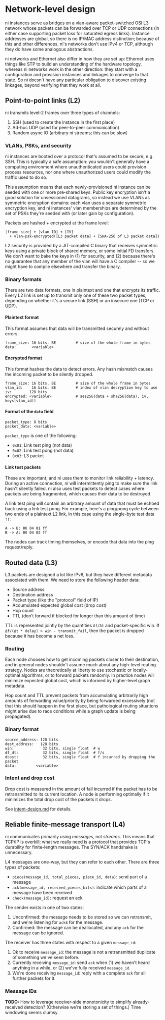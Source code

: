 # Network-level design
ni instances serve as bridges on a vlan-aware packet-switched OSI L3 network
whose packets can be forwarded over TCP or UDP connections (in either case
supporting packet loss for saturated egress links). Instance addresses are
global, so there is no IP/MAC address distinction; because of this and other
differences, ni's networks don't use IPv4 or TCP, although they do have some
analogous abstractions.

ni networks and Ethernet also differ in how they are set up: Ethernet uses
things like STP to build an understanding of the hardware topology, whereas ni
networks work in the other direction: they start with a configuration and
provision instances and linkages to converge to that state. So ni doesn't have
any particular obligation to discover existing linkages, beyond verifying that
they work at all.

## Point-to-point links (L2)
ni transmits level-2 frames over three types of channels:

1. SSH (used to create the instance in the first place)
2. Ad-hoc UDP (used for peer-to-peer communication)
3. Random async IO (arbitrary ni streams; this can be slow)

### VLANs, PSKs, and security
ni instances are booted over a protocol that's assumed to be secure, e.g. SSH.
This is typically a safe assumption: you wouldn't generally have a computing
environment where unauthenticated users could provision process resources, nor
one where unauthorized users could modify the traffic used to do so.

This assumption means that each newly-provisioned ni instance can be seeded
with one or more pre-shared keys. Public key encryption isn't a good solution
for unsessioned datagrams, so instead we use VLANs as symmetric encryption
domains: each vlan uses a separate symmetric encryption key, and ni instances'
vlan memberships are determined by the set of PSKs they're seeded with (or
later gain by configuration).

Packets are hashed + encrypted at the frame level:

```
[frame size] + [vlan ID] + [IV]
  + vlan-psk-encrypted([L3 packet data] + [SHA-256 of L3 packet data])
```

L2 security is provided by a JIT-compiled C binary that receives symmetric keys
using a private block of shared memory, or some initial FD transfers. We don't
want to bake the keys in (1) for security, and (2) because there's no guarantee
that any member of the vlan will have a C compiler -- so we might have to
compile elsewhere and transfer the binary.

### Binary formats
There are two data formats, one in plaintext and one that encrypts its traffic.
Every L2 link is set up to transmit only one of these two packet types,
depending on whether it's a secure link (SSH) or an insecure one (TCP or UDP).

#### Plaintext format
This format assumes that data will be transmitted securely and without errors.

```
frame_size: 16 bits, BE         # size of the whole frame in bytes
data:       <variable>
```

#### Encrypted format
This format hashes the data to detect errors. Any hash mismatch causes the
incoming packet to be silently dropped.

```
frame_size: 16 bits, BE         # size of the whole frame in bytes
vlan_id:    16 bits, BE         # index of vlan decryption key to use
iv:        128 bits
encrypted: <variable>           # aes256(data + sha256(data), iv, keys[vlan_id])
```

#### Format of the `data` field
```
packet_type: 8 bits
packet_data: <variable>
```

`packet_type` is one of the following:

- `0x01`: Link test ping (not data)
- `0x02`: Link test pong (not data)
- `0x03`: L3 packet

#### Link test packets
These are important, and ni uses them to monitor link reliability + latency.
During an active connection, ni will intermittently ping to make sure the link
hasn't silently failed. ni also uses test packets to detect cases where packets
are being fragmented, which causes their data to be destroyed.

A link test ping will contain an arbitrary amount of data that must be echoed
back using a link test pong. For example, here's a ping/pong cycle between two
ends of a plaintext L2 link, in this case using the single-byte test data `ff`:

```
A -> B: 00 04 01 ff
B -> A: 00 04 02 ff
```

The nodes can track timing themselves, or encode that data into the ping
request/reply.

## Routed data (L3)
L3 packets are designed a lot like IPv6, but they have different metadata
associated with them. We need to store the following header data:

- Source address
- Destination address
- Packet type (like the "protocol" field of IP)
- Accumulated expected global cost (drop cost)
- Hop count
- TTL (don't forward if blocked for longer than this amount of time)

TTL is represented jointly by the quantities `Δf/Δt` and packet-specific win.
If `Δf/(Δt * delay) > win - transmit_fail`, then the packet is dropped because
it has become a net loss.

### Routing
Each node chooses how to get incoming packets closer to their destination, and
in general nodes shouldn't assume much about any high-level routing strategy.
Nodes are theoretically at liberty to use stochastic or locally-optimal
algorithms, or to forward packets randomly. In practice nodes will minimize
expected global cost, which is informed by higher-level graph metadata.

Hop count and TTL prevent packets from accumulating arbitrarily high amounts of
forwarding value/priority by being forwarded excessively (not that this should
happen in the first place, but pathological routing situations might arise due
to race conditions while a graph update is being propagated).

### Binary format
```
source_address: 128 bits
dest_address:   128 bits
win:             32 bits, single float  # w
df_dt:           32 bits, single float  # f/s
dcost:           32 bits, single float  # f incurred by dropping the packet
data:         <variable>
```

### Intent and drop cost
Drop cost is measured in the amount of fail incurred if the packet has to be
retransmitted to its current location. A node is performing optimally if it
minimizes the total drop cost of the packets it drops.

See [intent-design.md](intent-design.md) for details.

## Reliable finite-message transport (L4)
ni communicates primarily using _messages_, not _streams_. This means that
TCP/IP is overkill; what we really need is a protocol that provides TCP's
durability for finite-length messages. The SYN/ACK handshake is unnecessary.

L4 messages are one-way, but they can refer to each other. There are three
types of packets:

- `piece(message_id, total_pieces, piece_id, data)`: send part of a message
- `ack(message_id, received_pieces_bits)`: indicate which parts of a message
  have been received
- `check(message_id)`: request an ack

The sender exists in one of two states:

1. Unconfirmed: the message needs to be stored so we can retransmit, and we're
   listening for `ack`s for the message.
2. Confirmed: the message can be deallocated, and any `ack` for the message can
   be ignored.

The receiver has three states with respect to a given `message_id`:

1. Ok to receive `message_id`: the message is not a retransmitted duplicate of
   something we've seen before.
2. Currently receiving `message_id`: send `ack` when (1) we haven't heard
   anything in a while, or (2) we've fully received `message_id`.
3. We're done receiving `message_id`: reply with a complete `ack` for all
   further packets for it.

### Message IDs
**TODO:** How to leverage receiver-side monotonicity to simplify
already-received detection? (Otherwise we're storing a set of things.) Time
windowing seems clumsy.
